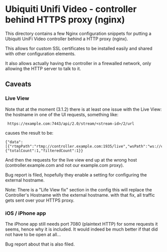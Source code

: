 # Ubiquiti Unifi Video - controller behind HTTPS proxy (nginx)

This directory contains a few Nginx configuration snippets for putting a Ubiquiti UniFi Video controller behind a HTTP proxy (nginx).

This allows for custom SSL certificates to be installed easily and shared with other configuration elements.

It also allows actually having the controller in a firewalled network, only allowing the HTTP server to talk to it.

## Caveats

### Live View

Note that at the moment (3.1.2) there is at least one issue with the Live View: the hostname in one of the UI requests, something like:
```
 https://example.com:7443/api/2.0/stream/<stream-id>/2/url
```
causes the result to be:

```
{"data":[{"rtmpPath":"rtmp://controller.example.com:1935/live","wsPath":"ws://controller.example.com:7445","wssPath":"wss://controller.example.com:7446","streamName":"cxC5fgtw7TvYicBmAe"}],"meta":{"totalCount":1,"filteredCount":1}}
```

And then the requests for the live view end up at the wrong host (controller.example.com and not our example.com proxy).

Bug report is filed, hopefully they enable a setting for configuring the external hostname.

Note: There is a "Life View fix" section in the config this will replace the Controller's Hostname with the external hostname.
with that fix, all traffic gets sent over your HTTPS proxy.

### iOS / iPhone app

The iPhone app still needs port 7080 (plaintext HTTP) for some requests it seems, hence why it is included.
It would indeed be much better if that did not have to be open at all...

Bug report about that is also filed.

